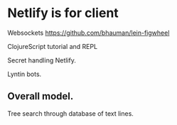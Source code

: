# Netlify is for client
Websockets
https://github.com/bhauman/lein-figwheel

ClojureScript tutorial and REPL

Secret handling Netlify.

Lyntin bots.

## Overall model.
Tree search through database of text lines.
